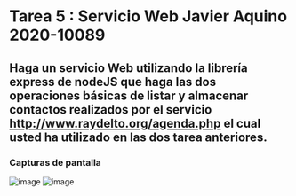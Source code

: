 # Tarea 5 : Servicio Web        Javier Aquino 2020-10089

## Haga un servicio Web utilizando la librería express de nodeJS que haga las dos operaciones básicas de listar y almacenar contactos realizados por el servicio http://www.raydelto.org/agenda.php el cual usted ha utilizado en las dos tarea anteriores.

### Capturas de pantalla

![image](https://user-images.githubusercontent.com/88693010/182465538-73cf80c5-e2a6-49ae-889f-ddf609197896.png)
![image](https://user-images.githubusercontent.com/88693010/182465738-9ae68022-b96f-4ca9-ad4a-063e632a5451.png)
